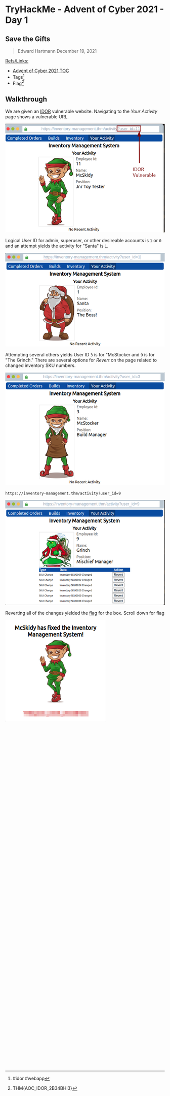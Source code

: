 # TryHackMe - Advent of Cyber 2021 - Day 1
## Save the Gifts
> Edward Hartmann
> December 19, 2021

<u>Refs/Links:</u>
- [Advent of Cyber 2021 TOC](_AoC-2021_TOC.md)  
-  Tags[^1]
-  Flag[^2]
## Walkthrough
We are given an [IDOR](../../../knowledge-base/vulnerabilities/insecure_direct_object_reference-IDOR.md) vulnerable website. Navigating to the *Your Activity* page shows a vulnerable URL. 

![IDOR Vuln Spotted](AoC-2021_Photos/1.0%20AoC-Day-1_12-19-21-IDOR_Vuln.png)

Logical User ID for admin, superuser, or other desireable accounts is `1` or `0` and an attempt yields the activity for "Santa" is `1`.

![Santa Activity](AoC-2021_Photos/2.0%20AoC-Day-1_12-19-21-Santa-Activity.png)

Attempting several others yields User ID  `3` is for "McStocker and `9` is for "The Grinch." There are several options for *Revert* on the page related to changed inventory SKU numbers. 

![McStocker](AoC-2021_Photos/2.5%20AoC-Day-1_12-19-21-McStocker.png)

```
https://inventory-management.thm/activity?user_id=9
```

![Grinch Activity](AoC-2021_Photos/3.0%20AoC-Day-1_12-19-21-Grinch-Activity-w-Reverts.png)

Reverting all of the changes yielded the [flag](AoC-2021_Day1.0.md#Flag%20THM%20AOC_IDOR_2B34BHI3) for the box.  Scroll down for flag

![Flag!](AoC-2021_Photos/4.0%20AoC-Day-1_12-19-21-Revert-To-Flags.png)

</br>
</br>
</br>
</br>
</br>
</br>
</br>
</br>
</br>
</br>
</br>
</br>
</br>
</br>
</br>
</br>
</br>
</br>
</br>
</br>
</br>
</br>
</br>
</br>
</br>
</br>
</br>
</br>
</br>
</br>
</br>
</br>
</br>
</br>
</br>
</br>
</br>
</br>
</br>
</br>
</br>
</br>
</br>
</br>
</br>
</br>
</br>
</br>
</br>
</br>
</br>
</br>
</br>
</br>
</br>
</br>
</br>
</br>
</br>
</br>
</br>
</br>
</br>


[^1]: #idor #webapp 
[^2]: THM{AOC_IDOR_2B34BHI3}